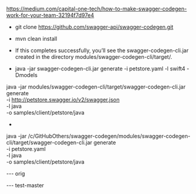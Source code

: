 
https://medium.com/capital-one-tech/how-to-make-swagger-codegen-work-for-your-team-32194f7d97e4


- git clone https://github.com/swagger-api/swagger-codegen.git

- mvn clean install

- If this completes successfully, you’ll see the swagger-codegen-cli.jar created in the directory modules/swagger-codegen-cli/target/.

- java -jar swagger-codegen-cli.jar generate -i petstore.yaml -l swift4 -Dmodels

java -jar modules/swagger-codegen-cli/target/swagger-codegen-cli.jar generate \
  -i http://petstore.swagger.io/v2/swagger.json \
  -l java \
  -o samples/client/petstore/java

- 

java -jar /c/GitHubOthers/swagger-codegen/modules/swagger-codegen-cli/target/swagger-codegen-cli.jar generate \
  -i petstore.yaml \
  -l java \
  -o samples/client/petstore/java



--- orig

--- test-master
